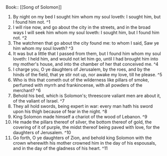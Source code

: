  Book:: [[Song of Solomon]]
 1. By night on my bed I sought him whom my soul loveth: I sought him, but I found him not. ^1
 2. I will rise now, and go about the city in the streets, and in the broad ways I will seek him whom my soul loveth: I sought him, but I found him not. ^2
 3. The watchmen that go about the city found me: to whom I said, Saw ye him whom my soul loveth? ^3
 4. It was but a little that I passed from them, but I found him whom my soul loveth: I held him, and would not let him go, until I had brought him into my mother's house, and into the chamber of her that conceived me. ^4
 5. I charge you, O ye daughters of Jerusalem, by the roes, and by the hinds of the field, that ye stir not up, nor awake my love, till he please. ^5
 6. Who is this that cometh out of the wilderness like pillars of smoke, perfumed with myrrh and frankincense, with all powders of the merchant? ^6
 7. Behold his bed, which is Solomon's; threescore valiant men are about it, of the valiant of Israel. ^7
 8. They all hold swords, being expert in war: every man hath his sword upon his thigh because of fear in the night. ^8
 9. King Solomon made himself a chariot of the wood of Lebanon. ^9
 10. He made the pillars thereof of silver, the bottom thereof of gold, the covering of it of purple, the midst thereof being paved with love, for the daughters of Jerusalem. ^10
 11. Go forth, O ye daughters of Zion, and behold king Solomon with the crown wherewith his mother crowned him in the day of his espousals, and in the day of the gladness of his heart. ^11
